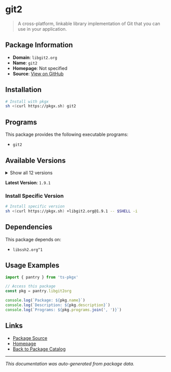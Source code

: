 # git2

> A cross-platform, linkable library implementation of Git that you can use in your application.

## Package Information

- **Domain**: `libgit2.org`
- **Name**: `git2`
- **Homepage**: Not specified
- **Source**: [View on GitHub](https://github.com/pkgxdev/pantry/tree/main/projects/libgit2.org/package.yml)

## Installation

```bash
# Install with pkgx
sh <(curl https://pkgx.sh) git2
```

## Programs

This package provides the following executable programs:

- `git2`

## Available Versions

<details>
<summary>Show all 12 versions</summary>

- `1.9.1`, `1.9.0`, `1.8.4`, `1.8.3`, `1.8.2`
- `1.8.1`, `1.8.0`, `1.7.2`, `1.7.1`, `1.7.0`
- `1.6.5`, `1.6.4`

</details>

**Latest Version**: `1.9.1`

### Install Specific Version

```bash
# Install specific version
sh <(curl https://pkgx.sh) +libgit2.org@1.9.1 -- $SHELL -i
```

## Dependencies

This package depends on:

- `libssh2.org^1`

## Usage Examples

```typescript
import { pantry } from 'ts-pkgx'

// Access this package
const pkg = pantry.libgit2org

console.log(`Package: ${pkg.name}`)
console.log(`Description: ${pkg.description}`)
console.log(`Programs: ${pkg.programs.join(', ')}`)
```

## Links

- [Package Source](https://github.com/pkgxdev/pantry/tree/main/projects/libgit2.org/package.yml)
- [Homepage](#)
- [Back to Package Catalog](../package-catalog.md)

---

*This documentation was auto-generated from package data.*
